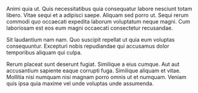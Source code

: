 Animi quia ut. Quis necessitatibus quia consequatur labore nesciunt totam libero. Vitae sequi et a adipisci saepe. Aliquam sed porro ut. Sequi rerum commodi quo occaecati expedita laborum voluptatum neque magni. Cum laboriosam est eos eum magni occaecati consectetur recusandae.
 Sit laudantium nam nam. Quo suscipit repellat ut quia eum voluptas consequuntur. Excepturi nobis repudiandae qui accusamus dolor temporibus aliquam qui culpa.
 Rerum placeat sunt deserunt fugiat. Similique a eius cumque. Aut aut accusantium sapiente eaque corrupti fuga. Similique aliquam et vitae. Mollitia nisi numquam nisi magnam porro omnis ut et numquam. Veniam quis ipsa quia maxime vel unde voluptas unde assumenda.